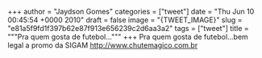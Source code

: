 
+++
author = "Jaydson Gomes"
categories = ["tweet"]
date = "Thu Jun 10 00:45:54 +0000 2010"
draft = false
image = "{TWEET_IMAGE}"
slug = "e81a5f9fd1f397b62e87f913e656239c2d6aa3a2"
tags = ["tweet"]
title = """Pra quem gosta de futebol..."""
+++
Pra quem gosta de futebol...bem legal a promo da SIGAM http://www.chutemagico.com.br
